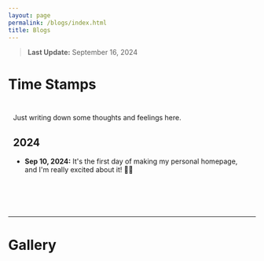 ```yaml
---
layout: page
permalink: /blogs/index.html
title: Blogs
---
```


> **Last Update:** September 16, 2024

# Time Stamps

<div style="height: 200px; overflow-y: scroll; border: 0px solid #ccc; padding: 10px;">

  <p>Just writing down some thoughts and feelings here.</p>
  
  <h2>2024</h2>

  <ul>
    <li>
      <strong>Sep 10, 2024:</strong> It's the first day of making my personal homepage, and I'm really excited about it! 🎉🎉
    </li>
    
  </ul>
</div>


---

# Gallery



<!-- > I don't really see the point in writing these; just think of them as a way to keep track, kind of like collecting stamps. 😉😉 -->
